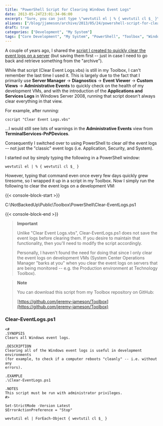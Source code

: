```yaml
---
title: "PowerShell Script for Clearing Windows Event Logs"
date: 2013-05-24T23:01:34-06:00
excerpt: "Sure, you can just type \"wevtutil el | % { wevtutil cl $_ }\" whenever you feel like it, but how fun is that?!"
aliases: ["/blog/jjameson/archive/2013/05/24/powershell-script-for-clearing-windows-event-logs.aspx"]
draft: true
categories: ["Development", "My System"]
tags: ["Core Development", "My System", "PowerShell", "Toolbox", "Windows Server"]
---
```


A couple of years ago, I shared the
[script I created to quickly clear the event logs on a server](/blog/jjameson/2011/03/01/script-to-clear-and-save-event-logs)
(but saving them first -- just in case I need to go back and retrieve something
from the "archive").

While that script (Clear Event Logs.vbs) is still in my Toolbox, I can't
remember the last time I used it. This is largely due to the fact that I
primarily use **Server Manager** → **Diagnostics** → **Event Viewer** → **Custom
Views** → **Administrative Events** to quickly check on the health of my
development VMs, and with the introduction of the **Applications and Services
Logs** in Windows Server 2008, running that script doesn't always clear
everything in that view.

For example, after running:

```
cscript "Clear Event Logs.vbs"
```

...I would still see lots of warnings in the **Administrative Events** view from
**TerminalServices-PnPDevices**.

Consequently I switched over to using PowerShell to clear *all* the event logs
-- not just the "classic" event logs (i.e. Application, Security, and System).

I started out by simply typing the following in a PowerShell window:

```
wevtutil el | % { wevtutil cl $_ }
```

However, typing that command even once every few days quickly grew tiresome, so
I wrapped it up in a script in my Toolbox. Now I simply run the following to
clear the event logs on a development VM:

{{< console-block-start >}}

C:\NotBackedUp\Public\Toolbox\PowerShell\Clear-EventLogs.ps1

{{< console-block-end >}}

> **Important**
>
> Unlike "Clear Event Logs.vbs", Clear-EventLogs.ps1 does not save the event
> logs before clearing them. If you desire to maintain that functionality, then
> you'll need to modify the script accordingly.
>
> Personally, I haven't found the need for doing that since I only clear the
> event logs on development VMs (System Center Operations Manager "barks at you"
> when you clear the event logs on servers that are being monitored -- e.g. the
> Production environment at Technology Toolbox).

> **Note**
>
> You can download this script from my Toolbox repository on GitHub:
>
> [https://github.com/jeremy-jameson/Toolbox](https://github.com/jeremy-jameson/Toolbox)

### Clear-EventLogs.ps1

```
<#
.SYNOPSIS
Clears all Windows event logs.

.DESCRIPTION
Clearing all of the Windows event logs is useful in development environments
(for example, to check if a computer reboots "cleanly" -- i.e. without any
errors).

.EXAMPLE
.\Clear-EventLogs.ps1

.NOTES
This script must be run with administrator privileges.
#>

Set-StrictMode -Version Latest
$ErrorActionPreference = "Stop"

wevtutil el | ForEach-Object { wevtutil cl $_ }
```
